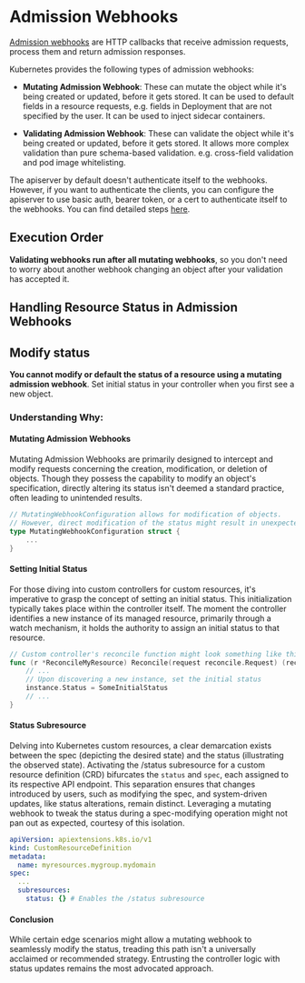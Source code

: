 # Admission Webhooks

[Admission webhooks](https://kubernetes.io/docs/reference/access-authn-authz/extensible-admission-controllers/#what-are-admission-webhooks) are HTTP callbacks that receive admission requests, process
them and return admission responses.

Kubernetes provides the following types of admission webhooks:

- **Mutating Admission Webhook**:
These can mutate the object while it's being created or updated, before it gets
stored. It can be used to default fields in a resource requests, e.g. fields in
Deployment that are not specified by the user. It can be used to inject sidecar
containers.

- **Validating Admission Webhook**:
These can validate the object while it's being created or updated, before it gets
stored. It allows more complex validation than pure schema-based validation.
e.g. cross-field validation and pod image whitelisting.

The apiserver by default doesn't authenticate itself to the webhooks. However,
if you want to authenticate the clients, you can configure the apiserver to use
basic auth, bearer token, or a cert to authenticate itself to the webhooks.
You can find detailed steps
[here](https://kubernetes.io/docs/reference/access-authn-authz/extensible-admission-controllers/#authenticate-apiservers).

<aside class="note">
<H1>Execution Order</H1>

**Validating webhooks run after all mutating webhooks**, so you don't need to worry about another webhook changing an 
object after your validation has accepted it.

</aside>

## Handling Resource Status in Admission Webhooks

<aside class="warning">
<H1>Modify status</H1>

**You cannot modify or default the status of a resource using a mutating admission webhook**. 
Set initial status in your controller when you first see a new object.

</aside>

### Understanding Why:

#### Mutating Admission Webhooks

Mutating Admission Webhooks are primarily designed to intercept and modify requests concerning the creation, 
modification, or deletion of objects. Though they possess the capability to modify an object's specification, 
directly altering its status isn't deemed a standard practice, 
often leading to unintended results.

```go
// MutatingWebhookConfiguration allows for modification of objects.
// However, direct modification of the status might result in unexpected behavior.
type MutatingWebhookConfiguration struct {
    ...
}
```

#### Setting Initial Status

For those diving into custom controllers for custom resources, it's imperative to grasp the concept of setting an 
initial status. This initialization typically takes place within the controller itself. The moment the controller 
identifies a new instance of its managed resource, primarily through a watch mechanism, it holds the authority 
to assign an initial status to that resource.

```go
// Custom controller's reconcile function might look something like this:
func (r *ReconcileMyResource) Reconcile(request reconcile.Request) (reconcile.Result, error) {
    // ... 
    // Upon discovering a new instance, set the initial status
    instance.Status = SomeInitialStatus
    // ...
}
```

#### Status Subresource

Delving into Kubernetes custom resources, a clear demarcation exists between the spec (depicting the desired state) 
and the status (illustrating the observed state). Activating the /status subresource for a custom resource definition 
(CRD) bifurcates the `status` and `spec`, each assigned to its respective API endpoint. 
This separation ensures that changes introduced by users, such as modifying the spec, and system-driven updates, 
like status alterations, remain distinct. Leveraging a mutating webhook to tweak the status during a spec-modifying 
operation might not pan out as expected, courtesy of this isolation.

```yaml
apiVersion: apiextensions.k8s.io/v1
kind: CustomResourceDefinition
metadata:
  name: myresources.mygroup.mydomain
spec:
  ...
  subresources:
    status: {} # Enables the /status subresource
```

#### Conclusion

While certain edge scenarios might allow a mutating webhook to seamlessly modify the status, treading this path isn't a 
universally acclaimed or recommended strategy. Entrusting the controller logic with status updates remains the 
most advocated approach.
